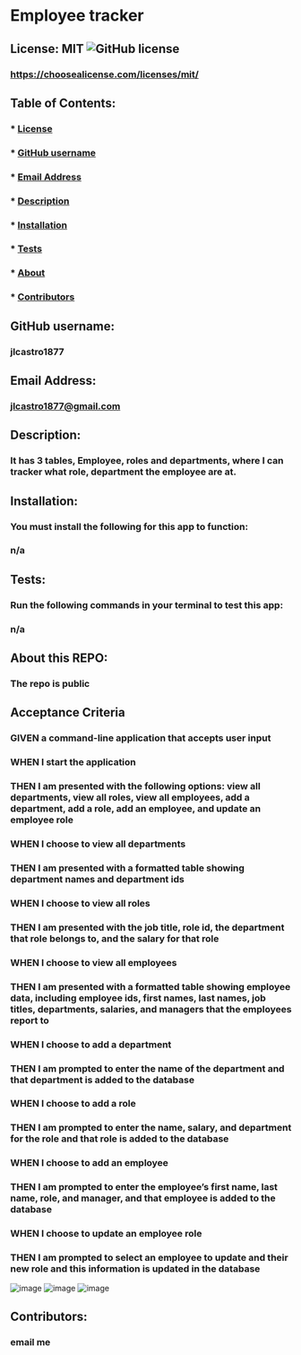 # Employee tracker

  ## License: MIT  ![GitHub license](https://img.shields.io/github/license/Naereen/StrapDown.js.svg)
  ### https://choosealicense.com/licenses/mit/

  ## Table of Contents:
  ###  * [License](#askeMeGH)
  ###  * [GitHub username](#askeMeGH)
  ###  * [Email Address](#email)
  ###  * [Description](#description)
  ###  * [Installation](#Installation)
  ###  * [Tests](#tests)
  ###  * [About](#UserInstruction)
  ###  * [Contributors](#Ucontributions)

  ## GitHub username:
  ### jlcastro1877
  
  ## Email Address:
  ### jlcastro1877@gmail.com

  ## Description:
  ### It has 3 tables, Employee, roles and departments, where I can tracker what role, department the employee are at.

  ## Installation:
  ### You must install the following for this app to function:
  ### n/a

  ## Tests:
  ### Run the following commands in your terminal to test this app:
  ### n/a

  ## About this REPO:
  ### The repo is public
  
  ## Acceptance Criteria
  ### GIVEN a command-line application that accepts user input
  ### WHEN I start the application
  ### THEN I am presented with the following options: view all departments, view all roles, view all employees, add a department, add a role, add an employee, and update an employee role
  ### WHEN I choose to view all departments
  ### THEN I am presented with a formatted table showing department names and department ids
  ### WHEN I choose to view all roles
  ### THEN I am presented with the job title, role id, the department that role belongs to, and the salary for that role
  ### WHEN I choose to view all employees
  ### THEN I am presented with a formatted table showing employee data, including employee ids, first names, last names, job titles, departments, salaries, and managers that the employees report to
  ### WHEN I choose to add a department
  ### THEN I am prompted to enter the name of the department and that department is added to the database
  ### WHEN I choose to add a role
  ### THEN I am prompted to enter the name, salary, and department for the role and that role is added to the database
  ### WHEN I choose to add an employee
  ### THEN I am prompted to enter the employee’s first name, last name, role, and manager, and that employee is added to the database
  ### WHEN I choose to update an employee role
  ### THEN I am prompted to select an employee to update and their new role and this information is updated in the database

![image](https://github.com/jlcastro1877/employee_tracker/assets/161878013/08b90497-b453-420d-961e-19268e802ae6)
![image](https://github.com/jlcastro1877/employee_tracker/assets/161878013/32e6304d-102e-4484-86b2-33e4cec029a5)
![image](https://github.com/jlcastro1877/employee_tracker/assets/161878013/252a33c2-1ae3-4a23-8a56-bf6b9000b0b9)
 ## Contributors:
 ### email me

